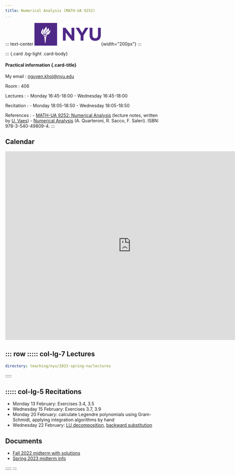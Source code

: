 ```yaml
---
title: Numerical Analysis (MATH-UA 9252)
...
```


::: text-center
![](/static/nyu_logo.svg){width="200px"}
:::

::: {.card .bg-light .card-body}

#### Practical information {.card-title}

My email
:   <nguyen.khoi@nyu.edu>

Room
:   406

Lectures
:   - Monday 16:45-18:00
    - Wednesday 16:45-18:00

Recitation
:   - Monday 18:05-18:50
    - Wednesday 18:05-18:50

References
:   - [MATH-UA 9252: Numerical Analysis](https://urbain.vaes.uk/static/teaching/numerical_analysis_fall/build/main.pdf)
      (lecture notes, written by [U. Vaes](https://urbain.vaes.uk))
    - [Numerical Analysis](https://link.springer.com/book/10.1007/b98885)
      (A. Quarteroni, R. Sacco, F. Saleri).
      ISBN: 978-3-540-49809-4.
:::

Calendar
--------

<iframe src="https://calendar.google.com/calendar/embed?src=c_196f6bc4e9f68f2393573d13ca5f0ec563cfd9a6279b8e3fb524dc8adf26fd20%40group.calendar.google.com&ctz=Europe%2FBrussels" style="border: 0" width="800" height="600" frameborder="0" scrolling="no"></iframe>

::: row
::::: col-lg-7
Lectures
--------

~~~ {.yaml .widget name="explorer"}
directory: teaching/nyu/2023-spring-na/lectures
~~~
:::::

::::: col-lg-5
Recitations
-----------

- Monday 13 February: Exercises 3.4, 3.5
- Wednesday 15 February: Exercises 3.7, 3.9
- Monday 20 February: calculate Legendre polynomials using Gram-Schmidt, applying integration algorithms by hand
- Wednesday 22 February: [LU decomposition](/teaching/nyu/2023-spring-na/lectures/4-linear-systems#/exercise-solving-a-system-after-a-lu-decomposition),
  [backward substitution](/teaching/nyu/2023-spring-na/lectures/4-linear-systems#/forward-and-backward-substitution)

Documents
---------

- [Fall 2022 midterm with solutions](/static/documents/midterm-fall-2022.pdf)
- [Spring 2023 midterm info](/teaching/nyu/2023-spring-na/midterm)

:::::
:::

